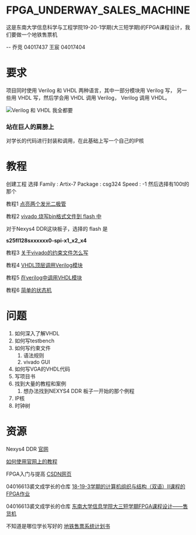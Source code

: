 # FPGA_UNDERWAY_SALES_MACHINE
这是东南大学信息科学与工程学院19-20-1学期(大三短学期)的FPGA课程设计，我们要做一个地铁售票机   

--  乔竞 04017437 王宸 04017404
# 要求

项目同时使用 Verilog 和 VHDL 两种语言，其中一部分模块用 Verilog 写， 另一些用 VHDL 写，然后学会用 VHDL 调用 Verilog， Verilog 调用 VHDL。

![Verilog 和 VHDL 我全都要](https://github.com/scp10086/FPGA_UNDERWAY_SALES_MACHINE/blob/master/PICTURE/timg.gif)

### 站在巨人的肩膀上

对学长的代码进行封装和调用，在此基础上写一个自己的IP核

# 教程

创建工程 选择 Family : Artix-7  Package : csg324 Speed : -1 然后选择有100t的那个

教程1 [点亮两个发光二极管](http://www.digilent.com.cn/community/174.html)

教程2 [vivado 烧写bin格式文件到 flash 中](http://bbs.elecfans.com/jishu_1566385_1_1.html) 

对于Nexys4 DDR这块板子，选择的 flash 是 

**s25fl128sxxxxxx0-spi-x1_x2_x4**

教程3 [关于vivado的约束文件怎么写](https://wenku.baidu.com/view/2ec43571844769eae009ed91.html)

教程4 [VHDL顶层调用Verilog模块](https://blog.csdn.net/gududeyhc/article/details/8795193)

教程5 [在verilog中调用VHDL模块](https://www.cnblogs.com/chengqi521/p/6514627.html)

教程6 [简单的状态机](https://wenku.baidu.com/view/28fd4333a32d7375a41780e7.html)

# 问题

1. 如何深入了解VHDL
2. 如何写testbench
3. 如何写约束文件
   1. 语法规则
   2. vivado GUI
4. 如何写VGA的VHDL代码
5. 写项目书
6. 找到大量的教程和案例
    1. 想办法找到NEXYS4 DDR 板子一开始的那个例程
7. IP核
8. 时钟树
# 资源

Nexys4 DDR [官网](https://reference.digilentinc.com/reference/programmable-logic/nexys-4-ddr/start)

[如何使用官网上的教程](https://reference.digilentinc.com/learn/programmable-logic/tutorials/github-demos/start)

FPGA入门与提高 [CSDN网页](https://blog.csdn.net/Pieces_thinking/article/details/90183507)

04016613裘文成学长的仓库 [18-19-3学期的计算机组织与结构（双语）II课程的FPGA作业](https://github.com/Quzard/COA2_FPGA)

04016613裘文成学长的仓库 [东南大学信息学院大三短学期FPGA课程设计——售货机](https://github.com/Quzard/FPGA_Vending_Machine)

不知道是哪位学长写好的 [地铁售票系统计划书](https://max.book118.com/html/2017/0705/120448514.shtm)
